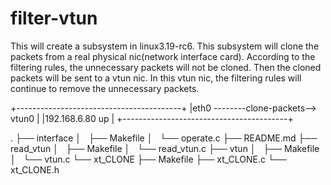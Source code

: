 # filter-vtun
This will create a subsystem in linux3.19-rc6. This subsystem will clone the packets from a real physical nic(network interface card). According to the filtering rules, the unnecessary packets will not be cloned. Then the cloned packets will be sent to a vtun nic. In this vtun nic, the filtering rules will continue to remove the unnecessary packets.

+-----------------------------------------+
|eth0 --------clone-packets--> vtun0      |
|192.168.6.80                  up         |
+-----------------------------------------+

.
├── interface
│   ├── Makefile
│   └── operate.c
├── README.md
├── read_vtun
│   ├── Makefile
│   └── read_vtun.c
├── vtun
│   ├── Makefile
│   └── vtun.c
└── xt_CLONE
    ├── Makefile
    ├── xt_CLONE.c
    └── xt_CLONE.h

